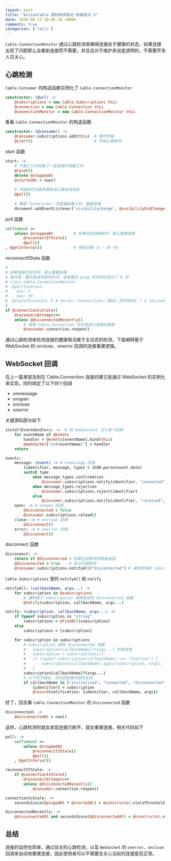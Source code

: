 ```yaml
---
layout: post
title: "ActionCable 源码阅读笔记-前端部分-3"
date: 2016-08-13 18:06:30 +0800
comments: true
categories: ['rails']
---
```


`Cable.ConnectionMonitor` 通过心跳检测来确保连接处于健康的状态，如果连接出现了问题那么会重新连接而不需要，并且这对于维护来说是透明的，不需要开发人员关心。

## 心跳检测

`Cable.Consumer` 的构造函数实例化了 `Cable.ConnectionMonitor`

```coffeescript
constructor: (@url) ->
    @subscriptions = new Cable.Subscriptions this
    @connection = new Cable.Connection this
    @connectionMonitor = new Cable.ConnectionMonitor this
```

看看 `Cable.ConnectionMonitor` 的构造函数

```coffeescript
constructor: (@consumer) ->
    @consumer.subscriptions.add(this)  # 暂时忽略 
    @start()                           # 开始心跳检测
```

start 函数

```coffeescript
start: ->
    # 下面三行代码做了一些连接的准备工作
    @reset()
    delete @stoppedAt
    @startedAt = now()
    
    # 开始定时往服务器发送心跳检测消息
    @poll()
    
    # 兼容 Turbolinks：页面重新载入时，重建连接
    document.addEventListener("visibilitychange", @visibilityDidChange) 
```

poll 函数

```coffeescript
setTimeout =>
    unless @stoppedAt         # 如果已经连接断开，那么重建连接
        @reconnectIfStale()
        @poll()
, @getInterval()              # 随机间隔（3 ~ 30 秒）
```

reconnectIfStale 函数

```coffeescript
#
# 如果连接已经过时，那么重建连接
# 条件是：最后发送消息的时间，或者最后 ping 的时间已经过了 6 秒
# class Cable.ConnectionMonitor
#  @pollInterval:
#    min: 3
#    max: 30
#  @staleThreshold: 6 # Server::Connections::BEAT_INTERVAL * 2 (missed two pings)
#
if @connectionIsStale()
    @reconnectAttempts++
    unless @disconnectedRecently()
        # 调用 Cable.Connection 的实例进行连接的重建
        @consumer.connection.reopen()
```

通过心跳检测来检测连接的健康情况属于主动式的检测，下面阐释基于 WebSocket 的 onclose、onerror 回调的连接重建逻辑。

## WebSocket 回调

在上一篇里提及到在 Cable.Connection 连接的建立是通过 WebSocket 的实例化来实现，同时绑定了以下四个回调

- onmessage
- onopen
- onclose
- onerror

关键源码部分如下

```coffeescript
installEventHandlers: ->  # 向 @webSocket 注入各个回调
    for eventName of @events
        handler = @events[eventName].bind(this)
        @webSocket["on#{eventName}"] = handler
    return

events:
    message: (event) -> # onmessage 回调
        {identifier, message, type} = JSON.parse(event.data)
        switch type
            when message_types.confirmation
                @consumer.subscriptions.notify(identifier, "connected")
            when message_types.rejection
                @consumer.subscriptions.reject(identifier)
            else
                @consumer.subscriptions.notify(identifier, "received", message)
    open: -> # onopen 回调
        @disconnected = false
        @consumer.subscriptions.reload()
    close: -> # onclose 回调
        @disconnect()
    error: -> # onerror 回调
        @disconnect()
```

disconnect 函数

```coffeescript
disconnect: ->
    return if @disconnected # 如果已经断开则直接返回
    @disconnected = true    # 标识已经断开
    @consumer.subscriptions.notifyAll("disconnected") # 通知所有的 subscript 已经断开
```

`Cable.Subscriptions` 里的 `notifyAll` 和 `notify`

```coffeescript
notifyAll: (callbackName, args...) ->
    for subscription in @subscriptions
        # 通知各个 subscription 调用各自的 disconnected 函数
        @notify(subscription, callbackName, args...)

notify: (subscription, callbackName, args...) ->
    if typeof subscription is "string"
        subscriptions = @findAll(subscription)
    else
        subscriptions = [subscription]

    for subscription in subscriptions
        # subscription 调用 disconnected 函数
        #   subscription[callbackName]?(args...) 的意思是
        #   subscription = subscriptions[i];
        #   if (typeof subscription[callbackName] === "function") {
        #       subscription[callbackName].apply(subscription, args);
        #   }
        subscription[callbackName]?(args...)
        # 以下先不理会，否则会脱离内容的主线
        if callbackName in ["initialized", "connected", "disconnected", "rejected"]
            {identifier} = subscription
            @record(notification: {identifier, callbackName, args})
```

好了，回去看 `Cable.ConnectionMonitor` 的 `disconnected` 函数

```coffeescript
disconnected: ->
    @disconnectedAt = now()
```

这样，心跳检测时就会发现连接已断开，就会重建连接，相关代码如下

```coffeescript
poll: ->
    setTimeout =>
        unless @stoppedAt
            @reconnectIfStale()
            @poll()
    , @getInterval()

reconnectIfStale: ->
    if @connectionIsStale()
        @reconnectAttempts++
        unless @disconnectedRecently()
            @consumer.connection.reopen()

connectionIsStale: ->
    secondsSince(@pingedAt ? @startedAt) > @constructor.staleThreshold

disconnectedRecently: ->
    @disconnectedAt and secondsSince(@disconnectedAt) < @constructor.staleThreshold
```

## 总结

连接的监控也简单，通过自主的心跳检测，以及 `WebSocket` 的 `onerror`、`onclose` 回调来自动地重建连接，因此使用者可以不需要去关心当前的连接是否正常。

